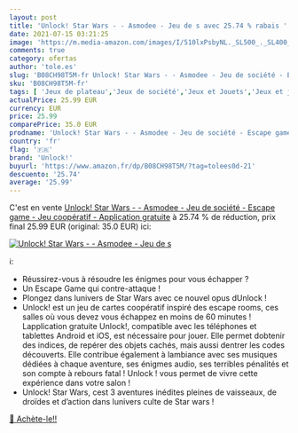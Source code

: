 ```yaml
---
layout: post
title: 'Unlock! Star Wars - - Asmodee - Jeu de s avec 25.74 % rabais '
date: 2021-07-15 03:21:25
image: 'https://m.media-amazon.com/images/I/510lxPsbyNL._SL500_._SL400_.jpg'
comments: true
category: ofertas
author: 'tole.es'
slug: 'B08CH98T5M-fr Unlock! Star Wars - - Asmodee - Jeu de société - Escape...'
sku: 'B08CH98T5M-fr'
tags: [ 'Jeux de plateau','Jeux de société','Jeux et Jouets','Jeux et jouets','unlock!', ]
actualPrice: 25.99 EUR
currency: EUR
price: 25.99
comparePrice: 35.0 EUR
prodname: 'Unlock! Star Wars - - Asmodee - Jeu de société - Escape game - Jeu coopératif - Application gratuite'
country: 'fr'
flag: '🇫🇷'
brand: 'Unlock!'
buyurl: 'https://www.amazon.fr/dp/B08CH98T5M/?tag=tolees0d-21'
descuento: '25.74'
average: '25.99'
---
```


C'est en vente [Unlock! Star Wars - - Asmodee - Jeu de société - Escape game - Jeu coopératif - Application gratuite](https://www.amazon.fr/dp/B08CH98T5M/?tag=tolees0d-21)  à  25.74 % de réduction, prix final  25.99 EUR (original: 35.0 EUR) ici:

[![Unlock! Star Wars - - Asmodee - Jeu de s](https://m.media-amazon.com/images/I/510lxPsbyNL._SL500_._SL400_.jpg)](https://www.amazon.fr/dp/B08CH98T5M/?tag=tolees0d-21)

ℹ️:

- Réussirez-vous à résoudre les énigmes pour vous échapper ?
- Un Escape Game qui contre-attaque !
- Plongez dans lunivers de Star Wars avec ce nouvel opus dUnlock !
- Unlock! est un jeu de cartes coopératif inspiré des escape rooms, ces salles où vous devez vous échappez en moins de 60 minutes ! Lapplication gratuite Unlock!, compatible avec les téléphones et tablettes Android et iOS, est nécessaire pour jouer. Elle permet dobtenir des indices, de repérer des objets cachés, mais aussi dentrer les codes découverts. Elle contribue également à lambiance avec ses musiques dédiées à chaque aventure, ses énigmes audio, ses terribles pénalités et son compte à rebours fatal ! Unlock ! vous permet de vivre cette expérience dans votre salon !
- Unlock! Star Wars, cest 3 aventures inédites pleines de vaisseaux, de droïdes et d’action dans lunivers culte de Star wars !

[🛒 Achète-le!!](https://www.amazon.fr/dp/B08CH98T5M/?tag=tolees0d-21)
